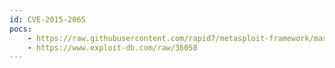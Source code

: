 ```yaml
---
id: CVE-2015-2065
pocs:
    - https://raw.githubusercontent.com/rapid7/metasploit-framework/master/modules/auxiliary/scanner/http/wp_contus_video_gallery_sqli.rb
    - https://www.exploit-db.com/raw/36058
---
```

